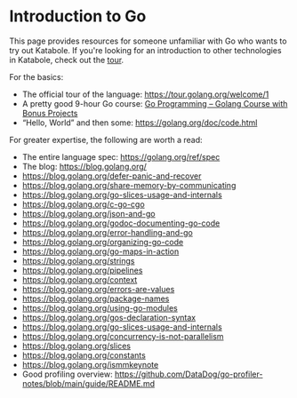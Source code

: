 # Introduction to Go

This page provides resources for someone unfamiliar with Go who wants to try out Katabole. If you're looking for an
introduction to other technologies in Katabole, check out the [tour](TOUR.md).

For the basics:
- The official tour of the language: https://tour.golang.org/welcome/1
- A pretty good 9-hour Go course: [Go Programming – Golang Course with Bonus Projects](https://www.youtube.com/watch?v=un6ZyFkqFKo&ab_channel=freeCodeCamp.org)
- “Hello, World” and then some: https://golang.org/doc/code.html

For greater expertise, the following are worth a read:
- The entire language spec: https://golang.org/ref/spec
- The blog: https://blog.golang.org/
- https://blog.golang.org/defer-panic-and-recover
- https://blog.golang.org/share-memory-by-communicating
- https://blog.golang.org/go-slices-usage-and-internals
- https://blog.golang.org/c-go-cgo
- https://blog.golang.org/json-and-go
- https://blog.golang.org/godoc-documenting-go-code
- https://blog.golang.org/error-handling-and-go
- https://blog.golang.org/organizing-go-code
- https://blog.golang.org/go-maps-in-action
- https://blog.golang.org/strings
- https://blog.golang.org/pipelines
- https://blog.golang.org/context
- https://blog.golang.org/errors-are-values
- https://blog.golang.org/package-names
- https://blog.golang.org/using-go-modules
- https://blog.golang.org/gos-declaration-syntax
- https://blog.golang.org/go-slices-usage-and-internals
- https://blog.golang.org/concurrency-is-not-parallelism
- https://blog.golang.org/slices
- https://blog.golang.org/constants
- https://blog.golang.org/ismmkeynote
- Good profiling overview: https://github.com/DataDog/go-profiler-notes/blob/main/guide/README.md
